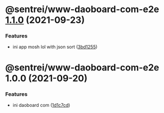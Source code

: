 # @sentrei/www-daoboard-com-e2e [1.1.0](https://github.com/sentrei/sentrei/compare/@sentrei/www-daoboard-com-e2e@1.0.0...@sentrei/www-daoboard-com-e2e@1.1.0) (2021-09-23)

### Features

- ini app mosh lol with json sort ([3bd1255](https://github.com/sentrei/sentrei/commit/3bd12550f6f1a2be250c0497c665e79e9d1ecd88))

# @sentrei/www-daoboard-com-e2e 1.0.0 (2021-09-20)

### Features

- ini daoboard com ([1d1c7cd](https://github.com/sentrei/sentrei/commit/1d1c7cd333d4544e5f4a5cb26f2ace26aa814497))
